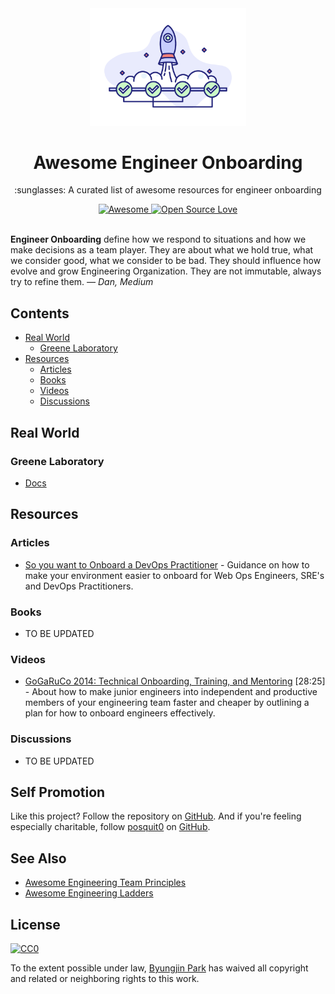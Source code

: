 <div align="center">
  <a href="https://github.com/posquit0/awesome-engineer-onboarding" title="Awesome Engineer Onboarding">
    <img width="250" src="media/onboarding.png" alt="Awesome Engineer Onboarding">
  </a>
  <br />
  <h1>Awesome Engineer Onboarding</h1>
</div>

<p align="center">
  :sunglasses: A curated list of awesome resources for engineer onboarding
</p>

<div align="center">
  <a href="https://awesome.re">
		<img src="https://awesome.re/badge.svg" alt="Awesome">
	</a>
  <a href="https://github.com/ellerbrock/open-source-badge/">
    <img alt="Open Source Love" src="https://badges.frapsoft.com/os/v1/open-source.svg?v=103" />
  </a>
</div>

<br />

**Engineer Onboarding** define how we respond to situations and how we make decisions as a team player. They are about what we hold true, what we consider good, what we consider to be bad. They should influence how evolve and grow Engineering Organization. They are not immutable, always try to refine them. *— Dan, Medium*



## Contents

* [Real World](#real-world)
  * [Greene Laboratory](#greene-laboratory)
* [Resources](#resources)
  * [Articles](#articles)
  * [Books](#books)
  * [Videos](#videos)
  * [Discussions](#discussions)


## Real World

### Greene Laboratory

* [Docs](https://github.com/greenelab/onboarding)


## Resources

### Articles

* [So you want to Onboard a DevOps Practitioner](https://github.com/actionjack/so-you-want-to-onboard-a-devops-engineer) - Guidance on how to make your environment easier to onboard for Web Ops Engineers, SRE's and DevOps Practitioners.

### Books

* TO BE UPDATED

### Videos

* [GoGaRuCo 2014: Technical Onboarding, Training, and Mentoring](https://www.youtube.com/watch?v=3XfwanJe77s) [28:25] - About how to make junior engineers into independent and productive members of your engineering team faster and cheaper by outlining a plan for how to onboard engineers effectively.

### Discussions

* TO BE UPDATED


## Self Promotion

Like this project? Follow the repository on [GitHub](https://github.com/posquit0/awesome-engineer-onboarding). And if you're feeling especially charitable, follow [posquit0](https://posquit0.com) on [GitHub](https://github.com/posquit0).


## See Also

* [Awesome Engineering Team Principles](https://github.com/posquit0/awesome-engineering-team-principles)
* [Awesome Engineering Ladders](https://github.com/posquit0/awesome-engineering-ladders)


## License

[![CC0](http://mirrors.creativecommons.org/presskit/buttons/88x31/svg/cc-zero.svg)](https://creativecommons.org/publicdomain/zero/1.0/)

To the extent possible under law, [Byungjin Park](http://www.posquit0.com) has waived all copyright and related or neighboring rights to this work.
